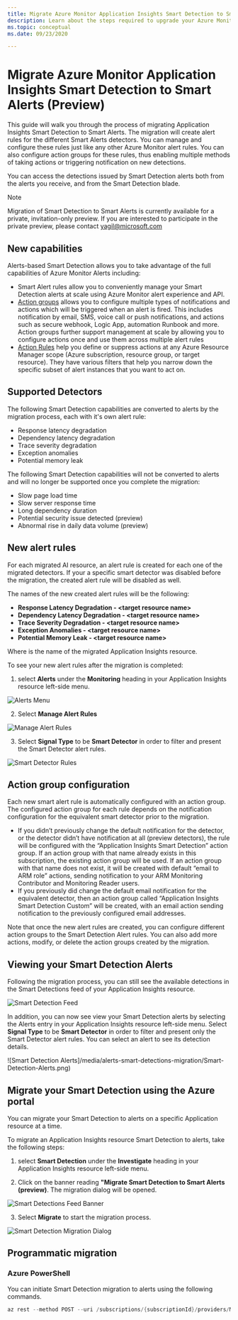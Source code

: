 ```yaml
---
title: Migrate Azure Monitor Application Insights Smart Detection to Smart Alerts (Preview) | Microsoft Docs
description: Learn about the steps required to upgrade your Azure Monitor Application Insights Smart Detection to the new Smart Alert-based detection. 
ms.topic: conceptual
ms.date: 09/23/2020

---
```


# Migrate Azure Monitor Application Insights Smart Detection to Smart Alerts (Preview) 

This guide will walk you through the process of migrating Application Insights Smart Detection to Smart Alerts.  The migration will create alert rules for the different Smart Alerts detectors. You can manage and configure these rules just like any other Azure Monitor alert rules. You can also configure action groups for these rules, thus enabling multiple methods of taking actions or triggering notification on new detections.

You can access the detections issued by Smart Detection alerts both from the alerts you receive, and from the Smart Detection blade. 

> [!NOTE]
> Migration of Smart Detection to Smart Alerts is currently available for a private, invitation-only preview. If you are interested to participate in the private preview, please contact yagil@microsoft.com

## New capabilities

Alerts-based Smart Detection allows you to take advantage of the full capabilities of Azure Monitor Alerts including:

* Smart Alert rules allow you to conveniently manage your Smart Detection alerts at scale using Azure Monitor alert experience and API.
* [Action groups](https://docs.microsoft.com/azure/azure-monitor/platform/action-groups) allows you to configure multiple types of notifications and actions which will be triggered when an alert is fired. This includes notification by email, SMS, voice call or push notifications, and actions such as secure webhook, Logic App, automation Runbook and more. Action groups further support management at scale by allowing you to configure actions once and use them across multiple alert rules
* [Action Rules](https://docs.microsoft.com/azure/azure-monitor/platform/alerts-action-rules?tabs=portal) help you define or suppress actions at any Azure Resource Manager scope (Azure subscription, resource group, or target resource). They have various filters that help you narrow down the specific subset of alert instances that you want to act on. 

## Supported Detectors 

The following Smart Detection capabilities are converted to alerts by the migration process, each with it's own alert rule:
* Response latency degradation
* Dependency latency degradation
* Trace severity degradation
* Exception anomalies
* Potential memory leak

The following Smart Detection capabilities will not be converted to alerts and will no longer be supported once you complete the migration:
* Slow page load time
* Slow server response time
* Long dependency duration
* Potential security issue detected (preview)
* Abnormal rise in daily data volume (preview)


## New alert rules

For each migrated AI resource, an alert rule is created for each one of the migrated detectors. If your a specific smart detector was disabled before the migration, the created alert rule will be disabled as well. 

The names of the new created alert rules will be the following:
* **Response Latency Degradation - \<target resource name\>**
* **Dependency Latency Degradation - \<target resource name\>**
* **Trace Severity Degradation - \<target resource name\>**
* **Exception Anomalies - \<target resource name\>**
* **Potential Memory Leak - \<target resource name\>**

Where <target resource name> is the name of the migrated Application Insights resource.

To see your new alert rules after the migration is completed:

1. select **Alerts** under the **Monitoring** heading in your Application Insights resource left-side menu.

![Alerts Menu](media/alerts-smart-detections-migration/Application-Insights-Alerts.png)

2. Select **Manage Alert Rules**

![Manage Alert Rules](media/alerts-smart-detections-migration/Manage-Alert-Rules.png)

3. Select **Signal Type** to be **Smart Detector** in order to filter and present the Smart Detector alert rules.

![Smart Detector Rules](media/alerts-smart-detections-migration/Smart-Detector-Rules.png)

## Action group configuration
Each new smart alert rule is automatically configured with an action group. The configured action group for each rule depends on the notification configuration for the equivalent smart detector prior to the migration.
* If you didn’t previously change the default notification for the detector, or the detector didn’t have notification at all (preview detectors), the rule will be configured with the “Application Insights Smart Detection” action group. If an action group with that name already exists in this subscription, the existing action group will be used. If an action group with that name does not exist, it will be created with  default “email to ARM role” actions, sending notification to your ARM Monitoring Contributor and Monitoring Reader users.
* If you previously did change the default email notification for the equivalent detector, then an action group called “Application Insights Smart Detection Custom” will be created, with an email action sending notification to the previously configured email addresses.

Note that once the new alert rules are created, you can configure different action groups to the Smart Detection Alert rules. You can also add more actions, modify, or delete the action groups created by the migration.

## Viewing your Smart Detection Alerts
Following the migration process, you can still see the available detections in the Smart Detections feed of your Application Insights resource.

![Smart Detection Feed](media/alerts-smart-detections-migration/Smart-Detection-Feed.png)

In addition, you can now see view your Smart Detection alerts by selecting the Alerts entry in your Application Insights resource left-side menu. Select **Signal Type** to be **Smart Detector** in order to filter and present only the Smart Detector alert rules. You can select an alert to see its detection details.

![Smart Detection Alerts]/media/alerts-smart-detections-migration/Smart-Detection-Alerts.png)

    
## Migrate your Smart Detection using the Azure portal
You can migrate your Smart Detection to alerts on a specific Application resource at a time. 

To migrate an Application Insights resource Smart Detection to alerts, take the following steps:

1. select **Smart Detection** under the **Investigate** heading in your Application Insights resource left-side menu.

2. Click on the banner reading **"Migrate Smart Detection to Smart Alerts (preview)**. The migration dialog will be opened.

![Smart Detections Feed Banner](media/alerts-smart-detections-migration/Smart-Detection-Feed-Banner.png)

3. Select **Migrate** to start the migration process.

![Smart Detection Migration Dialog](media/alerts-smart-detections-migration/Smart-Detection-Migration-Dialog.png)




## Programmatic migration

### Azure PowerShell
You can initiate Smart Detection migration to alerts using the following commands.

```powershell
az rest --method POST --uri /subscriptions/{subscriptionId}/providers/Microsoft.AlertsManagement/migrateFromSmartDetections?api-version=2020-11-01 --body @body.txt
```
